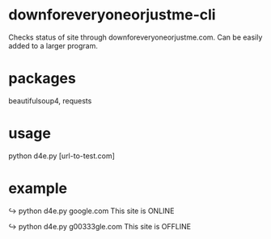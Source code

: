 # downforeveryoneorjustme-cli
Checks status of site through downforeveryoneorjustme.com. Can be easily added to a larger program. 

# packages
beautifulsoup4, requests 

# usage 
python d4e.py [url-to-test.com]

# example 
↪ python d4e.py google.com
This site is ONLINE


↪ python d4e.py g00333gle.com
This site is OFFLINE
